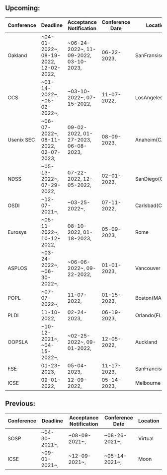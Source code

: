 ## Upcoming:
| Conference | Deadline | Acceptance Notification | Conference Date | Location |
| --- | --- | --- | --- | --- |
| Oakland | ~04-01-2022~, 08-19-2022, 12-02-2022,  | ~06-24-2022~, 11-09-2022, 03-10-2023,  | 06-22-2023,  | SanFransisco(CA) | 
| CCS | ~01-14-2022~, ~05-02-2022~,  | ~03-10-2022~, 07-15-2022,  | 11-07-2022,  | LosAngeles(CA) | 
| Usenix SEC | ~06-07-2022~, 08-11-2022, 02-07-2023,  | 09-02-2022, 01-27-2023, 06-08-2023,  | 08-09-2023,  | Anaheim(CA) | 
| NDSS | ~05-13-2022~, 07-29-2022,  | 07-22-2022, 12-05-2022,  | 02-01-2023,  | SanDiego(CA) | 
| OSDI | ~12-07-2021~,  | ~03-25-2022~,  | 07-11-2022,  | Carlsbad(CA) | 
| Eurosys | ~05-11-2022~, 10-12-2022,  | 08-10-2022, 01-18-2023,  | 05-09-2023,  | Rome | 
| ASPLOS | ~03-24-2022~, ~06-30-2022~,  | ~06-06-2022~, 09-22-2022,  | 01-01-2023,  | Vancouver | 
| POPL | ~07-07-2022~,  | 11-07-2022,  | 01-15-2023,  | Boston(MA) | 
| PLDI | 11-10-2022,  | 02-24-2023,  | 06-19-2023,  | Orlando(FL) | 
| OOPSLA | ~10-12-2021~, ~04-15-2022~,  | ~02-25-2022~, 09-01-2022,  | 12-05-2022,  | Auckland | 
| FSE | 01-23-2023,  | 05-04-2023,  | 11-17-2023,  | SanFrancisco(CA) | 
| ICSE | 09-01-2022,  | 12-09-2022,  | 05-14-2023,  | Melbourne | 

## Previous:
| Conference | Deadline | Acceptance Notification | Conference Date | Location |
| --- | --- | --- | --- | --- |
| SOSP | ~04-30-2021~,  | ~08-09-2021~,  | ~08-26-2021~,  | Virtual|
| ICSE | ~09-01-2021~,  | ~12-09-2021~,  | ~05-14-2021~,  | Moon|
